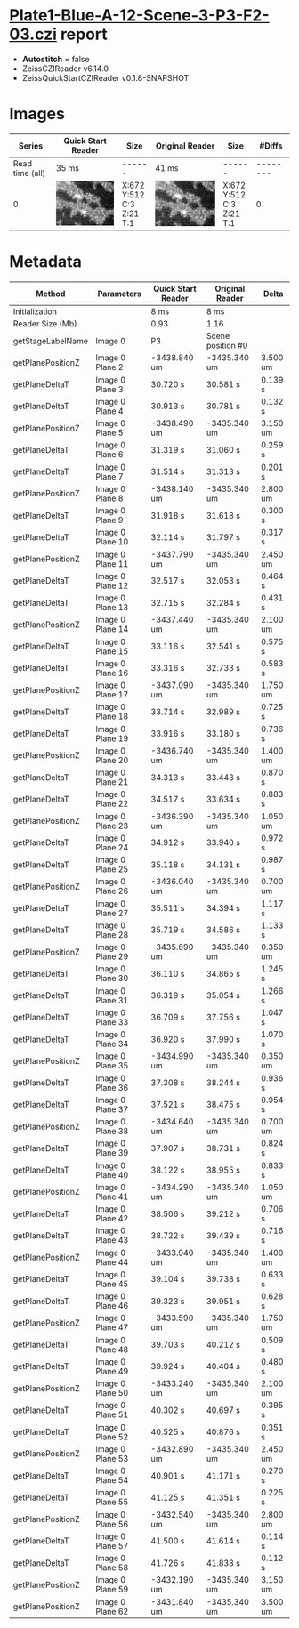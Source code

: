 # [Plate1-Blue-A-12-Scene-3-P3-F2-03.czi](https://downloads.openmicroscopy.org/images/Zeiss-CZI/idr0011/Plate1-Blue-A_TS-Stinger/Plate1-Blue-A-12-Scene-3-P3-F2-03.czi) report
 - **Autostitch** = false
 - ZeissCZIReader v6.14.0
 - ZeissQuickStartCZIReader v0.1.8-SNAPSHOT

# Images 

| Series            | Quick Start Reader | Size | Original Reader | Size | #Diffs |
|-------------------|--------------------|------|-----------------|------|--------|
| Read time (all)   |35 ms|------|41 ms|------|--------|
|0|![Plate1-Blue-A-12-Scene-3-P3-F2-03.quick_true.flat_true.stitch_false.series_0.jpg](Plate1-Blue-A-12-Scene-3-P3-F2-03/Plate1-Blue-A-12-Scene-3-P3-F2-03.quick_true.flat_true.stitch_false.series_0.jpg)|X:672<br>Y:512<br>C:3<br>Z:21<br>T:1|![Plate1-Blue-A-12-Scene-3-P3-F2-03.quick_false.flat_true.stitch_false.series_0.jpg](Plate1-Blue-A-12-Scene-3-P3-F2-03/Plate1-Blue-A-12-Scene-3-P3-F2-03.quick_false.flat_true.stitch_false.series_0.jpg)|X:672<br>Y:512<br>C:3<br>Z:21<br>T:1|0|

# Metadata

|  Method            | Parameters       | Quick Start Reader | Original Reader | Delta  |
| -------------------|------------------|--------------------|-----------------|------- |
| Initialization     |                  |8 ms|8 ms|        |
| Reader Size (Mb)     |                  |0.93|1.16|        |
| getStageLabelName| Image 0 | P3| Scene position #0| |
| getPlanePositionZ| Image 0 Plane 2 | -3438.840 um | -3435.340 um | 3.500 um |
| getPlaneDeltaT| Image 0 Plane 3 |  30.720 s |  30.581 s | 0.139 s |
| getPlaneDeltaT| Image 0 Plane 4 |  30.913 s |  30.781 s | 0.132 s |
| getPlanePositionZ| Image 0 Plane 5 | -3438.490 um | -3435.340 um | 3.150 um |
| getPlaneDeltaT| Image 0 Plane 6 |  31.319 s |  31.060 s | 0.259 s |
| getPlaneDeltaT| Image 0 Plane 7 |  31.514 s |  31.313 s | 0.201 s |
| getPlanePositionZ| Image 0 Plane 8 | -3438.140 um | -3435.340 um | 2.800 um |
| getPlaneDeltaT| Image 0 Plane 9 |  31.918 s |  31.618 s | 0.300 s |
| getPlaneDeltaT| Image 0 Plane 10 |  32.114 s |  31.797 s | 0.317 s |
| getPlanePositionZ| Image 0 Plane 11 | -3437.790 um | -3435.340 um | 2.450 um |
| getPlaneDeltaT| Image 0 Plane 12 |  32.517 s |  32.053 s | 0.464 s |
| getPlaneDeltaT| Image 0 Plane 13 |  32.715 s |  32.284 s | 0.431 s |
| getPlanePositionZ| Image 0 Plane 14 | -3437.440 um | -3435.340 um | 2.100 um |
| getPlaneDeltaT| Image 0 Plane 15 |  33.116 s |  32.541 s | 0.575 s |
| getPlaneDeltaT| Image 0 Plane 16 |  33.316 s |  32.733 s | 0.583 s |
| getPlanePositionZ| Image 0 Plane 17 | -3437.090 um | -3435.340 um | 1.750 um |
| getPlaneDeltaT| Image 0 Plane 18 |  33.714 s |  32.989 s | 0.725 s |
| getPlaneDeltaT| Image 0 Plane 19 |  33.916 s |  33.180 s | 0.736 s |
| getPlanePositionZ| Image 0 Plane 20 | -3436.740 um | -3435.340 um | 1.400 um |
| getPlaneDeltaT| Image 0 Plane 21 |  34.313 s |  33.443 s | 0.870 s |
| getPlaneDeltaT| Image 0 Plane 22 |  34.517 s |  33.634 s | 0.883 s |
| getPlanePositionZ| Image 0 Plane 23 | -3436.390 um | -3435.340 um | 1.050 um |
| getPlaneDeltaT| Image 0 Plane 24 |  34.912 s |  33.940 s | 0.972 s |
| getPlaneDeltaT| Image 0 Plane 25 |  35.118 s |  34.131 s | 0.987 s |
| getPlanePositionZ| Image 0 Plane 26 | -3436.040 um | -3435.340 um | 0.700 um |
| getPlaneDeltaT| Image 0 Plane 27 |  35.511 s |  34.394 s | 1.117 s |
| getPlaneDeltaT| Image 0 Plane 28 |  35.719 s |  34.586 s | 1.133 s |
| getPlanePositionZ| Image 0 Plane 29 | -3435.690 um | -3435.340 um | 0.350 um |
| getPlaneDeltaT| Image 0 Plane 30 |  36.110 s |  34.865 s | 1.245 s |
| getPlaneDeltaT| Image 0 Plane 31 |  36.319 s |  35.054 s | 1.266 s |
| getPlaneDeltaT| Image 0 Plane 33 |  36.709 s |  37.756 s | 1.047 s |
| getPlaneDeltaT| Image 0 Plane 34 |  36.920 s |  37.990 s | 1.070 s |
| getPlanePositionZ| Image 0 Plane 35 | -3434.990 um | -3435.340 um | 0.350 um |
| getPlaneDeltaT| Image 0 Plane 36 |  37.308 s |  38.244 s | 0.936 s |
| getPlaneDeltaT| Image 0 Plane 37 |  37.521 s |  38.475 s | 0.954 s |
| getPlanePositionZ| Image 0 Plane 38 | -3434.640 um | -3435.340 um | 0.700 um |
| getPlaneDeltaT| Image 0 Plane 39 |  37.907 s |  38.731 s | 0.824 s |
| getPlaneDeltaT| Image 0 Plane 40 |  38.122 s |  38.955 s | 0.833 s |
| getPlanePositionZ| Image 0 Plane 41 | -3434.290 um | -3435.340 um | 1.050 um |
| getPlaneDeltaT| Image 0 Plane 42 |  38.506 s |  39.212 s | 0.706 s |
| getPlaneDeltaT| Image 0 Plane 43 |  38.722 s |  39.439 s | 0.716 s |
| getPlanePositionZ| Image 0 Plane 44 | -3433.940 um | -3435.340 um | 1.400 um |
| getPlaneDeltaT| Image 0 Plane 45 |  39.104 s |  39.738 s | 0.633 s |
| getPlaneDeltaT| Image 0 Plane 46 |  39.323 s |  39.951 s | 0.628 s |
| getPlanePositionZ| Image 0 Plane 47 | -3433.590 um | -3435.340 um | 1.750 um |
| getPlaneDeltaT| Image 0 Plane 48 |  39.703 s |  40.212 s | 0.509 s |
| getPlaneDeltaT| Image 0 Plane 49 |  39.924 s |  40.404 s | 0.480 s |
| getPlanePositionZ| Image 0 Plane 50 | -3433.240 um | -3435.340 um | 2.100 um |
| getPlaneDeltaT| Image 0 Plane 51 |  40.302 s |  40.697 s | 0.395 s |
| getPlaneDeltaT| Image 0 Plane 52 |  40.525 s |  40.876 s | 0.351 s |
| getPlanePositionZ| Image 0 Plane 53 | -3432.890 um | -3435.340 um | 2.450 um |
| getPlaneDeltaT| Image 0 Plane 54 |  40.901 s |  41.171 s | 0.270 s |
| getPlaneDeltaT| Image 0 Plane 55 |  41.125 s |  41.351 s | 0.225 s |
| getPlanePositionZ| Image 0 Plane 56 | -3432.540 um | -3435.340 um | 2.800 um |
| getPlaneDeltaT| Image 0 Plane 57 |  41.500 s |  41.614 s | 0.114 s |
| getPlaneDeltaT| Image 0 Plane 58 |  41.726 s |  41.838 s | 0.112 s |
| getPlanePositionZ| Image 0 Plane 59 | -3432.190 um | -3435.340 um | 3.150 um |
| getPlanePositionZ| Image 0 Plane 62 | -3431.840 um | -3435.340 um | 3.500 um |
